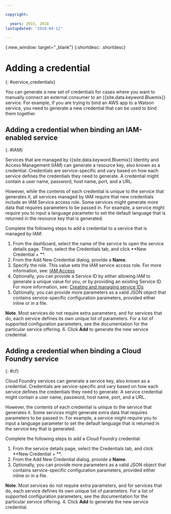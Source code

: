 ```yaml
---

copyright:

  years: 2015, 2018
lastupdated: "2018-04-12"

---
```


{:new_window: target="_blank"}
{:shortdesc: .shortdesc}


# Adding a credential
{: #service_credentials}

You can generate a new set of credentials for cases where you want to manually connect an external consumer to an {{site.data.keyword.Bluemix}} service. For example, if you are trying to bind an AWS app to a Watson service, you need to generate a new credential that can be used to bind them together.

## Adding a credential when binding an IAM-enabled service
{: #IAM}

Services that are managed by {{site.data.keyword.Bluemix}} Identity and Access Management (IAM) can generate a resource key, also known as a credential. Credentials are service-specific and vary based on how each service defines the credentials they need to generate. A credential might contain a user name, password, host name, port, and a URL.

However, while the contents of each credential is unique to the service that generates it, all services managed by IAM require that new credentials include an IAM Service access role. Some services might generate more data that requires parameters to be passed in. For example, a service might require you to input a language parameter to set the default language that is returned in the resource key that is generated.

Complete the following steps to add a credential to a service that is managed by IAM:

1. From the dashboard, select the name of the service to open the service details page. Then, select the Credentials tab, and click **New Credential + **.
2. From the Add New Credential dialog, provide a **Name**.
3. Specify the role. This value sets the IAM service access role. For more information, see: [IAM Access](/docs/iam/users_roles.html#userroles)
4. Optionally, you can provide a Service ID by either allowing IAM to generate a unique value for you, or by providing an existing Service ID. For more information, see: [Creating and managing service IDs](https://console.stage1.bluemix.net/docs/iam/serviceid.html#serviceids)
5. Optionally, you can provide more parameters as a valid JSON object that contains service-specific configuration parameters, provided either inline or in a file.

  **Note**. Most services do not require extra parameters, and for services that do, each service defines its own unique list of parameters. For a list of supported configuration parameters, see the documentation for the particular service offering.
6. Click **Add** to generate the new service credential.

## Adding a credential when binding a Cloud Foundry service
{: #cf}

Cloud Foundry services can generate a service key, also known as a credential. Credentials are service-specific and vary based on how each service defines the credentials they need to generate. A service credential might contain a user name, password, host name, port, and a URL.

However, the contents of each credential is unique to the service that generates it. Some services might generate extra data that requires parameters to be passed in. For example, a service might require you to input a language parameter to set the default language that is returned in the service key that is generated.

Complete the following steps to add a Cloud Foundry credential:

1. From the service details page, select the Credentials tab, and click **New Credential + **.
2. From the Add New Credential dialog, provide a **Name**.
3. Optionally, you can provide more parameters as a valid JSON object that contains service-specific configuration parameters, provided either inline or in a file.

  **Note**. Most services do not require extra parameters, and for services that do, each service defines its own unique list of parameters. For a list of supported configuration parameters, see the documentation for the particular service offering.
4. Click **Add** to generate the new service credential.

